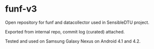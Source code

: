 funf-v3
==================

Open repository for funf and datacollector used in SensibleDTU project.

Exported from internal repo, commit log (curated) attached.

Tested and used on Samsung Galaxy Nexus on Android 4.1 and 4.2.

